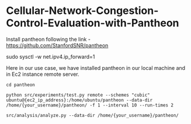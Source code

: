 # Cellular-Network-Congestion-Control-Evaluation-with-Pantheon


Install pantheon following the link - https://github.com/StanfordSNR/pantheon

sudo sysctl -w net.ipv4.ip_forward=1

Here in our use case, we have installed pantheon in our local machine and in Ec2 instance remote server.




`cd pantheon`

`python src/experiments/test.py remote --schemes "cubic"  ubuntu@{ec2_ip_address}:/home/ubuntu/pantheon --data-dir /home/{your_username}/pantheon/ -f 1 --interval 10 --run-times 2`

`src/analysis/analyze.py --data-dir /home/{your_username}/pantheon/`


